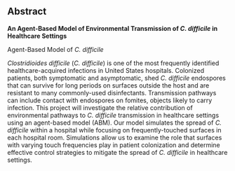 ## Abstract

<strong> An Agent-Based Model of Environmental Transmission of <em>C. difficile</em> in Healthcare Settings </strong>

Agent-Based Model of <em>C. difficile</em>

<em>Clostridioides difficile</em> (<em>C. difficile</em>) is one of the most frequently identified healthcare-acquired infections in United States hospitals. Colonized patients, both symptomatic and asymptomatic, shed <em>C. difficile</em> endospores that can survive for long periods on surfaces outside the host and are resistant to many commonly-used disinfectants. Transmission pathways can include contact with endospores on fomites, objects likely to carry infection. This project will investigate the relative contribution of environmental pathways to <em>C. difficile</em> transmission in healthcare settings using an agent-based model (ABM). Our model simulates the spread of <em>C. difficile</em> within a hospital while focusing on frequently-touched surfaces in each hospital room. Simulations allow us to examine the role that surfaces with varying touch frequencies play in patient colonization and determine effective control strategies to mitigate the spread of <em>C. difficile</em> in healthcare settings.
